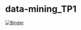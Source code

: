# data-mining_TP1
[![Binder](https://mybinder.org/badge_logo.svg)](https://mybinder.org/v2/gh/klahchiWiem/data-mining_TP1/main)
